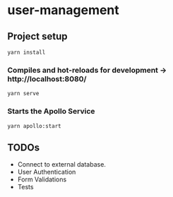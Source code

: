 # user-management

## Project setup
```
yarn install
```

### Compiles and hot-reloads for development -> http://localhost:8080/
```
yarn serve
```

### Starts the Apollo Service 
```
yarn apollo:start
```


## TODOs
- Connect to external database.
- User Authentication
- Form Validations
- Tests